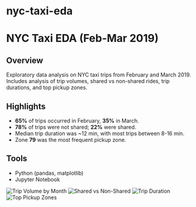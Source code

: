 # nyc-taxi-eda

# NYC Taxi EDA (Feb-Mar 2019)

## Overview
Exploratory data analysis on NYC taxi trips from February and March 2019.  
Includes analysis of trip volumes, shared vs non-shared rides, trip durations, and top pickup zones.

## Highlights
- **65%** of trips occurred in February, **35%** in March.
- **78%** of trips were not shared; **22%** were shared.
- Median trip duration was ~12 min, with most trips between 8-16 min.
- Zone **79** was the most frequent pickup zone.

## Tools
- Python (pandas, matplotlib)
- Jupyter Notebook

![Trip Volume by Month](plots/trip_volume_by_month.png)
![Shared vs Non-Shared](plots/shared_vs_non_shared.png)
![Trip Duration](plots/trip_duration_hist.png)
![Top Pickup Zones](plots/top_pickup_zones.png)
